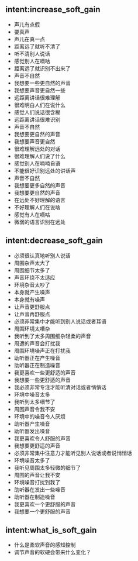 ## intent:increase_soft_gain
- 声儿有点假
- 要真声
- 声儿在真一点
- 距离远了就听不清了
- 听不清别人说话
- 感觉别人在嘀咕
- 距离远了就识别不出来了
- 声音不自然
- 我想要一些更自然的声音
- 我想要声音更自然一些
- 远距离讲话很难理解
- 很难明白人们在说什么
- 感觉人们说话很含糊
- 远距离讲话很难识别
- 声音不自然
- 我想要更自然的声音
- 我想要声音更自然
- 很难理解远处的对话
- 很难理解人们说了什么
- 感觉别人在喃喃自语
- 不能很好识别远处的讲话声
- 声音不自然
- 我想要更多自然的声音
- 我想要更自然的声音
- 在远处不好理解的语言
- 不好理解人们在说啥
- 感觉有人在嘀咕
- 微弱的语言识别在远处

## intent:decrease_soft_gain
- 必须很认真地听别人说话
- 周围杂声太大了
- 周围细节太多了
- 声音环绕不太适应
- 环境杂音太吵了
- 本身就产生噪声
- 本身就有噪声
- 让声音更舒服点
- 让声音再舒服点
- 必须非常集中才能听到别人说话或者耳语
- 周围环境太嘈杂
- 我听到了太多周围细杂轻柔的声音
- 周遭的声音会打扰我
- 周围环境噪声正在打扰我
- 助听器正在产生噪音
- 助听器正在制造噪音
- 我更喜欢一些更舒适的声音
- 我想要一些更舒适的声音
- 我必须非常专注才能听清对话或者悄悄话
- 环境中噪音太多
- 我听到太多细节了
- 周围声音令我不安
- 环境中的噪音令人厌烦
- 助听器产生噪音
- 助听器发出噪音
- 我更喜欢令人舒服的声音
- 我想要更舒适的声音
- 必须非常集中注意力才能听见别人说话或者说悄悄话
- 环境噪音太多了
- 我听见周围太多轻微的细节了
- 周围的声音让我不安
- 环境噪音打扰到我了
- 助听器在发出一些噪音
- 助听器在制造噪音
- 我更喜欢一个更舒服的声音
- 我想要一个更舒服的声音

## intent:what_is_soft_gain
- 什么是柔软声音的感知控制
- 调节声音的软硬会带来什么变化？